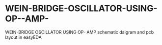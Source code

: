 # WEIN-BRIDGE-OSCILLATOR-USING-OP--AMP-
WEIN-BRIDGE OSCILLATOR USING OP- AMP schematic daigram and pcb layout in easyEDA
